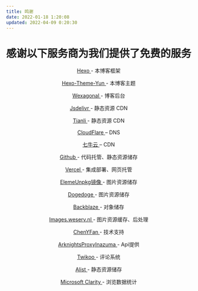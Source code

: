 ```yaml
---
title: 鸣谢
date: 2022-01-18 1:20:08
updated: 2022-04-09 0:20:30
---
```

<p align="center"><h1>感谢以下服务商为我们提供了免费的服务</h1></p>
<p align="center"><a href="https://hexo.io/">Hexo </a>- 本博客框架</p>
<p align="center"><a href="https://yun.yunyoujun.cn/">Hexo-Theme-Yun </a>- 本博客主题</p>
<p align="center"><a href="https://wexa.top/">Wexagonal </a>- 博客后台</p>
<p align="center"><a href="https://www.jsdelivr.com/">Jsdelivr </a>- 静态资源 CDN</p>
<p align="center"><a href="https://cdn1.tianli0.top/">Tianli </a>- 静态资源 CDN</p>
<p align="center"><a href="https://www.cloudflare.com/zh-cn/">CloudFlare </a>– DNS</p>
<p align="center"><a href="https://www.cloudflare.com/zh-cn/">七牛云 </a>– CDN</p>
<p align="center"><a href="https://github.com/">Github </a>- 代码托管、静态资源储存</p>
<p align="center"><a href="https://vercel.com/">Vercel </a>- 集成部署、网页托管</p>
<p align="center"><a href="https://npm.elemecdn.com/">ElemeUnpkg镜像 </a>- 图片资源储存</p>
<p align="center"><a href="https://www.dogedoge.com/">Dogedoge </a>- 图片资源储存</p>
<p align="center"><a href="https://www.backblaze.com/">Backblaze </a>- 对象储存</p>
<p align="center"><a href="https://images.weserv.nl/">Images.weserv.nl </a>- 图片资源缓存、后处理</p>
<p align="center"><a href="https://blog.cyfan.top/">ChenYFan </a>- 技术支持</p>
<p align="center"><a href="https://prts.top/">ArknightsProxyInazuma </a>- Api提供</p>
<p align="center"><a href="https://twikoo.js.org/">Twikoo </a>- 评论系统</p>
<p align="center"><a href="https://alist-doc.nn.ci/">Alist </a>- 静态资源储存</p>
<p align="center"><a href="https://clarity.microsoft.com/">Microsoft Clarity </a>- 浏览数据统计</p>